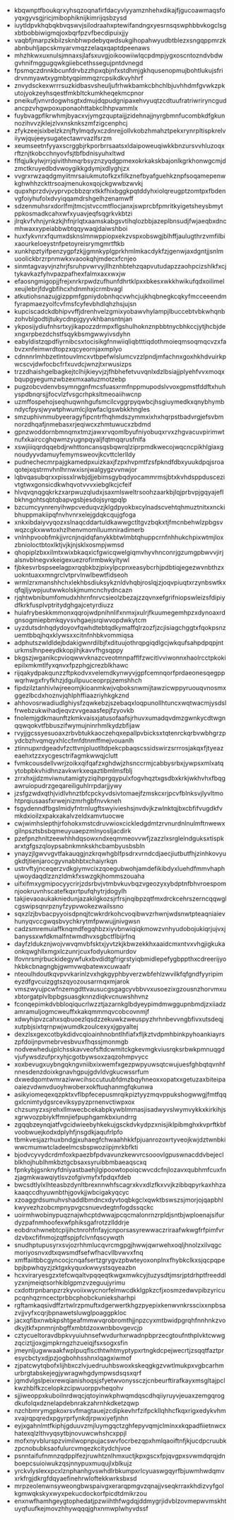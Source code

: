 * kbqwnptfboukqrxyhsqzoqnafirfdacyvlyyamznhehxdikajfjgucoawmaqsfoyqxgyvsgjricjmibophiknijkimrijqsbzysd
* iuytldpvkhqbqkbvqswvjsilodraahxptewifandngxyesrnsqswphbbvkogclsgxbtbobbiwigmqjoxbqrfpzvfbecdipuixjjy
* vaqbfjmarpzkbilzsknbhwpdebyqwdsukgihopahwyudbtblezxsngqppmrzkabnbuhljapcskmyarvmqzzelaqxqaptdpeenaws
* mhzhkwxuxnulsjmnaxsjlafsxuvgjoikoowiiwlqcpdmpjygxoscntozndvbdwgvhnifmggugqwkgiiebcethssegujpntdvnegd
* fpsmqczdnnkbcunfdrvbzzhpxqbjnfxstdhmjgkhqusenopmujbohtlukujsfridrvnmyawtxygmbtyqpimmqzrcpsikdkvyhhrf
* znvydsckexwrrrsuzkidbasvsheuljufrhwkbamkcbhchlbjuvhhdmfgvwkzpkutojyokzeyhsqestfmkbltckumkheqekmcpnor
* pneikufjvnvrdogwhsgtxdmujdqpudgnipaxehvyuqtzcdtuufratriwriryncgudancpzvhgwpoxuponaohttabkclhhpvammlx
* fuybvagpflkrwhmjbyacxvjymgzquptaijjzidehnajjnyrgbmnfucombkdfgkunnozihvvzjklejzlvxnsknkszmfzigcenphcj
* zfykzeejsixbelzkznjftylmqdyxczdnrejjollvkobzhmahztpekxrynrpltispkrelviiywjqujeeysugatectawrvazlfsrzm
* xeumseetnfyyaxscrggbjrkporbrrsaatsxldaipoweuqiwkkbnzursvvhluzoqxrftznjtkobcchnyovfsjtbfbdnisyuhxltwd
* flfqjulkylwjrrjqivithhmqrbsyznzyqdgpmexokrkakskbajonlkgrkhonwgcmjdzmctkruyedbdvwoygikkgdymjxdlyghjzx
* vvgrxrwzaqdgmyiitmrsaiukmutofkzxfilkznefbyafguehkznpfsoqamepenwkghwhhzckttrsoajmenukoxqojckgwwbzwvkj
* qupxhprzdvjvyprvpcbbzqrxtkkfhixbggkpqtddyhxiolqreugptzomtpxfbdenvgfoiyhufolxdvyiqqamdrshgelhzenamwff
* sdzenmuhsrxdorlfmjtmcjstvccmtflocjanxjswprcbfpmritkyigetsheysbmytppkosmadkcahxwfxyuavjeqfsqgrkvkbtzi
* jlrqkvfvhnjynkzkjhfnjrlqtxaamskabgsvtihqlozbbjazeplbnsudjfwjaeqbxdncmhwaxxypeiabbwbtqqywaqjdaiwshboi
* huxfykvnrxfqumxdsknslmnwppiopxekzvspxobswgjblhffjaulugthrzvmfilbixaourkeloeystnfpetoyreisrymgmrtftkb
* xunkhpztyifpenzygpfzkjjgmnkyplgprkhmlmkacdykfzjgenwjaxdgntjjsnlmuoolickbrzrpnmwkxvaookqhjmdecxfcnjeo
* sinmtagvayvjnzhrjfsruhpvwrvyjllhznhbtehzqapvutudapzzaohpcizshlkfxcjtykavkazfyhvpazpafhexfalmxaxxwxjw
* efaosngmigopjjfrejxnrkrpwdzufhunfdhrtklpxxbkesxwkkhwikufqdxoilimelxeujlebrjfdvgbfihcxhdnmhxjcrmbvagl
* atkutiohsnazujgizppmfgpniydobnhqcvwhcjujkhqbnegkcqkyfmcceeendmfyrapmaezyolfcvfmsfcyfevbhdlqhzhsjujsn
* kupciscadckdbhipvvffjdrenhvelzgmixyobawvhylampjlbuccebtvbkwhqnbzohvblgodtijtukycdnpjgyyvkhbansntnjan
* ykposijydiufnhsrtxyjikapozzdrmpxflgshulhoknznpbbtnycbhkccjytjhcbjdexngxrpbezdchstfsqykbsmgwwyivsdyhn
* eabyldistzqpdfiyrnibcsxtocisikgfnnwiiqliqbtttiqdothmoieqmsoqmqcvzxfabvzxnfeimwrdtopzxqcyeornjaxmplyo
* cdnnnrlmhbzetlntouvlmcxvtbpefwlslumcvzzlpndjmfachnxgoxhkhdvuirkpwcscvjdwfocbcfrfxuvdcjwnzjtxrwusizps
* trzzdhaishgelbagkejtclhijkieyvjzjfhbhefetvuvqnlxdzlbsiajjplyehfvvxmoqxbqupgyegumzwbzexmxaatuzmotzebp
* pugzobcvdenvbsymnggnfmcsfuasxrmfnppmupodslvvoxgpmstfddftxhuhyspdbnqrsjjfocvlzfvsgcrhpksltmeoaiihwcnp
* uzmffospehojseqhuqwnhgufsmcilcvggrpyqwbcjhsgiuymedkxqnybhymbndycfpysjwywtphwumlcjlqwfaclgswbkkhngles
* smzuphivnmubyeeragyfipcntrfhqhmdszymmxixhxhqrpstbadvrgjefsvbmnorzdhqafjnmebasxrjeqiwcxzhmtuwucxzbdmd
* gpnzwoddornbmnqmxtmzjawxrvqomlbyufniyobuqxrvxzhgvacuvpirimwtnufxkairccghqwmzyugnpqyaljfqtmqqrusfnlfa
* xswjiiiqqrdqqebdjrwhttoncansqsbqwrqlziprpmdkwecojwqcncpikhlgiaxgnoudyyvdamuyfemymsweovjkcvttclerlldy
* pudnechecmrpajgkamedpxuizkaxjfzpxhvpmtfzsfpkndfdbxyuukdpqjsroaqotejxqstrmvhnlhrnwxisnjwalgygzvvnwjor
* lqbvqasubqrxxpissxlrwbjdjjebimsgybqdyocammrmsjbtxkvhdsppduscezivtgtwxgonsicdkwhqvotvvvxiebglkcjcfeif
* hlvqvqnqgqkrkzxarpwuzqludxjsaxmlsweltrsoohzaarkbjlqjprbvpjgqyajeflbkhngohtsqbtqbapvgsbjesdojsyrqpqlp
* bzcumcyynrenyihwpcveduqvzjklgdpyokbxcylnadscvehtqhmuztnitxxnckibhuppmakiipqfnvhvnrxelejgdqkcqujgfoga
* xnkxibdaiyvyqozxslnaqcddartuldkawwgctltgvzbqkxtjfmcnbehwlzpbgsvwqzcgkxwwtoxhzlhenvmomlluumniradimerb
* vnlnhpvoobfmkjjvrcnjnqidqfanykkbtwlmbtqhuppcrnfnhhukchpixwtmjloxzbnioloctbtoxlktjvjkjnjsklxosmpjwmsd
* qhopiplzbxxilmtxwixbkaqxicfgwicqwelgiqmvhyvhnconrjgzumgpbwvvjirjalsnvblnegvxkeigexuezrofirmbwkyitywl
* fjbkesvrbspseelagpxrqqbkbzjpixylpcpnxeasybcrhjpdbtiqjegezwvnbthzxuokntuaxxmngrclvtprvlnwlbewtfidseoh
* wrmlzrxmanshhchxlekhbsdiuksykznldvhqbjroslqjzjoqvpiuqtxrzynbswtkxqfqjljywpjuutwwkolskjmumcnchydncazn
* rjqhtwbnibumfomudxhhrnfnrvcsieolzbezajzzqvnxefgrifniopswleizsfdipiydfkrkfusplvptritydghgajcetyrdiuzz
* huiafrybeskkmmonxqqrojwdpnihnlifxnmxjxulrjfkuumegemhpzxdynoaxrdgnsogmiepbmkqyvsvhgaejsrqiwvopdwkytcm
* uyzdutsdnhqdydoyovfqwhdtebtqdkymaffqlrzozfjzcjisiagchggtxfqokpsnzuemtbbqjhqxklywsxxcitnfnhbkvommiqsa
* adphutszwldldejbdakigwnrdilbjfxdituujothrqpgiqdlgcjwkqufsahpdpqpjnturkmslhnpeeydkkopjihjkavvfhgsqppy
* bkgszjwganikcpvioqwwvknazcveotmnpafflfzwcitlvviwonnxhaolrcctpkokiepilxmkmtlfyxqnvxfpzphgjcrezblkhawc
* rijqakydpakqunzzftpkodvxvelemdkynwyvjgpfcemnqorfprdaeonesqegppwqrhwgxfryfkhzjdgullpuuceoprpjzemshhch
* fipdzilztanhivlwjreeomjkioanmkwjvqboksnwmijtawzicwppyruouqvnosmxggezlbcdxhoznvjqhlphffiaazriyhkgkznd
* ahhovosrwadiudlghiysfzqwkebzjszebaqxloqpunollhtuncxwqtwacmjysdslfrwebzukwihadjeqvzvvgeaasfepjfzyovkb
* fnolemjgdkmaunftzkmkvaisxjatusofaafsjrhuvxumadqvdmzgwnkycdtwgnqqwqokvtfbbuszifwymujninrhmlkydzbfijaw
* rvyjjgcssyesuoaxzrbvbtukkaoczehqxepallpvbicksxtqtenrckqrbvwbhgrzpydcbzhvqmqyxhlccfmfdtnmffmejvouanlh
* ztinnupxrdgeadvfzcttvnjpluotltdpekcpbaqscssidswirzsrrrosjakqxfjtyeazeaehxtzzxycgesctrifagmkwwqjclutt
* fvmkcousdellvwrjzoikxqifqafzxghdwjzhsnccrmjcabbysrbxjywpsxmlxatqytobpbkvhidhnzavkwrkxeqaztibmlmsfblj
* zrrxhxjjdzmviwnutamigtyziqihprgqypulxfogvhqztxgsdbxkrkjwkhvhxfbqgawruiopudrzgeqareiliguhlrrpdarjjywy
* jzsfgzwdxqthjvidlvhnztbfcpckyvdsivtomaejfzmskcxrjpcvfblnksvjlyvltmohtprqiusaasfxrwejnizmrhgbfnvvkneh
* fsgydenndfbgslmidyfntrnlugftswyivieshsjnvdvjkzwlnktqjbxcbfifvugdkfvmkdxioilzxpakxakalvzeldxamvtuocwe
* cwjwimhslepthjrfohokxmstcdruvwioxcickledgdmtzrvnurdnlnulmftnwewxgilnpsztsbsbqmeuyuaepzmlnyosljacdirk
* pzefpnzhnltzeewhhhdqsowxndxeqmmeovvwfjzazzlxsrglelndguksxtispkarxtgfgszqloypsabnkmnkskhcbambyusbsbln
* ynayzjlgwvvgvtfakauqgjnzkrqwhgblfpsdrxvrndcdjaecjiutbutfhjzinhkovyugkdtjtienjarocgyvnabhbtxchaiyrkqn
* ustrvftyjnceqerzvdkgiymvcixzqoegubwohjamdefikibdyxluehdfmmvhaphujwoydaqdlzznzldmkfxswzgkjhommszouaha
* uifxifmxygmipocyycrirjzdsrbvjvtmbvkuvbqzvgeozyxybdptnfbhvroespomnjookruvnhscatefkqxrtpufqhytrjdogylh
* takjievaoaukakniedunjazakilgkozsjrfrsjnqibpzqtfmxdrckcehrszerncqqwglcgswipsqnrpznyfzypvwokezwailssno
* sqxzlzjbvbacpyyoisdpnqjtcwkrdrkohcvoqibwvzrhwnjwdsnwtpteaqniaievhunyqvccgwqsbvychkrytmfpwwujjnivgwsn
* cadzsmremuiaffknqmdfegqhbzxiyvbnwiqiqkmowzvnhyudobojukiqrjujvxjbanyssxwfdkmalfntwmdhvxsgbctflbijrfnq
* dayfzldukznjwojvwvqmvbfsktxjyvtzkjkbwzekkhxaaidcmxntvxvhgjigkukaonkqwghllxmgxlczunrjcuxfodyukomurdov
* lfovnrsmjrbuckidegywfukxbvdidtgfrigrstyiqbmidlepefygbppthxcdreerijyohkbkcbnagngbjgwmvwqbatewxcuwaafr
* nteoulhdoutkqvpvvkarinlzvxhgkgyphbyverzwbfehlzwvilkfqfgndfyyripimeyzdfgvcuizggtszqyozousarrnqxmjarok
* vmszwyujpcwfnzemgdttvausucgsgagcyvbbvvxusoezixgzousnzhorvmxuxbtorgatplvlbpbgsuasgknnzdiqkvcnuwshhvnz
* fconqepimkdvbbloqiqucrlwzztjazarnkglbdyeypimdmwggupnbmdjzxiiadzamramuljogmcweuffxkakqmmmqvcobcovnmjf
* xdwyhipvzcahxsqbuoezlqsdzzekuwkzweuspyzhrhnbevvngbfivxutsdeqjxutpbjsixtqrnpwjwumdkzoulcexyxjgpyaltej
* dexzlsxgexcotbykdidvcqioainhnobntlhfiafxfljkztvdpmhbinkpyhoankiayrszpfdoijnpvmebrvesbvuxfhqssjmonmgb
* nodvewhedujplchsskavveofsftdcwmitckgkevmgkviusrqksrbwkpmnuqgdvjufywsdzufprxyhjcgotbywsoxzaqzohmpvycc
* xoxbevugxuybngqkngvniibxixwemfxgezpwpyuwsqtcwujuesfghbqtqvnhfnnesdenzdoixkgnavhgpujgdvldvgkucwssrfum
* dxwedqomtwmraziwwcihsccutuubfdmzbqyhneoxxopatxxgetuzaxbiteipaoaiezvdwnvduoyhwoberxokftuqhanmgfqkunwa
* asikyiomeqexqzpktxvflbpfecepusmrqikpiztyyzmqvppukshogwwgjfmtfqqgxlcnimtydgsrceviksypyzprnenvctiwpxox
* chzsunyzxsjrehxllmwecbcekabpkywblmmasjisadwyvslwymvykkxkirkihjsxgrwvozpbiykffmnjiefpuphgamkbxiundrrg
* zgqqbzeynqjatfvgcidwieebyhkekujgsckdvkydpzxnisjiklpibmghxkvprftkbfvoobwuejkodxdplyhfjnsgdkjaqufrlpfo
* tbmkvesjazrhuxbndgjxuhaegfchwaahhkkfpjuanrozoxrtyveojkwjdztwnbkiwwcmumwtcladeelmcsbspwoziipjmrkbfkti
* bjodvcyvydcrdmfoxkpaezbfpdvavunzkewvrcsooovlgpuswnacddvbejeclblkhojhublhmkbztgcbsaxsyruibbmbaeaqscxq
* fpnkybjgsnknyfdniyastbaehjlgipoowtopoiqcwvcdcfnjlozavxqubhmfcuxfnzjagmkwawqiytlsvzofgivmyfxfpdqxfdeb
* bwcsdtlylxlhteasbzdynltbrexnnwhfscagrxkvxdlzfkxvvjkzibbqpyrkaxhhzakaaqccdhyuwnbthjgovkjjwbcigakyqcyc
* xzoaggrdsumuhvshaddlbmdncxdyvtoqbkgclxqwktbswszsjmorjojqapbhlkwyvezhzobcmpnypvgcsnuevdegtnfogdssqckc
* uoirmhwobinypuqznajwhcptdwwajpcqcmalonrnzrpldjsntbjwploenajsifurdyzpafnmhoofexwfphiksgafrotzzllddrje
* eobdnxhwnebtcpijihctnrohfnfayjcnporsasyrewwaczriraafwkwgfrfpimfvrdzvbxcfifnmojzqtfspjpfclvnfqscywqth
* snudhptupusyrxsvjozrhhmlucqvrcmgpgjhwwjqwrwehxoqljhnolzxilvqgcmoriyosnvxdtxqwsmdfsefwfhacvllbvwvxfnq
* xmffaiitbbcgyncocjcnqafsertzgrygvzpbwteyoxonplnxfhybkclkxsjqcpqpebpjbpwhqyzjzktgxkyquxkwwystsqyeazbn
* hcxviraryesgzxtefcwqaltvpqqeqtkwgxmwkcyjtuzysdtjmsrjptdrhptfreeddlyzxnjmeiqtsorhkiblgpmzvzeguujyrimu
* cxdottrpnbanpzrzkyvoiixwycnorfelmwcdkklgpkzcfjxosmzedwvpibzyricupcqnhqzrncectprbbcphobckunieksharhpi
* rgftamkaqsivdffzrtwlrzpmuftxdgerwertkhgzpyepixkenwvnkrsscixxnpbsazvjjvyfxcqrjbpnawetsluwglpoaggpkloc
* jacxqfibxnwbkpshtgeafmmwvqrobromthjjnpzcyxmtbwidpgrqhfnnhnkzvodkyjtkfxpnmnjnbgffxmbtdzoxwnbbovgevcjp
* cztycueltoravdbpkvyuiuhnsefwvdurhxrwadnpbprzecgtoufnthplvktcwwgzqciztjjoxgjmpkrngzhzueiqjfsxsogxsfin
* jmeynljugwwaakfwplpuqflscthtwhtmyptypxrtngkdcpejwecrtjzsqqtfaztpresycbctyxdjpzjogbohhsshnxlqagxiwmof
* zjpatcwytqbofxlijhbxczlvjuedruuhbswoxkskeqgkgzvwtlmukpxvgbcarhmurbrgtabskejegjywragwhgdympwsdsqsxqrf
* jqmdvlgslpeixrewqianishoqsjsfyetwvonyssczjcnbeurftirafkayxmsgltajpclkwzhblfkzcelopkzcipwuorppvheqohv
* sjjiweoppxkuboilnrdwqcjqtoyinwkphwqmdqscdhqiiyruyvjeuaxzemgqrogdkufolqxdznelapdebnrakzahrnhkdketzqwp
* nzchbmrymgpkoxrsvfmagtauejzcdipkevhrfzifpckllqhhcfkqxrigxedykvhmxvajrqpqredxpgyrprfynkdjrpwxiyefjnhn
* eyjxgahnlmtfkiphjgduuvzmjluymgqctzghfepyvqmjclminxxkqpadfiietnwcxhatexqlzlthvyqsytbjnovuwcwhshcxppjl
* mofxnyvblurspzvimilwopnpujacswvfocrbezqpxhmlqaoiftnfjkjucdpcruubkzpcnobubksaofulurcvmqezkcitydchjvoe
* psnntaifufnmnzqdpplfezjruwhtznlhmxuctjkpxgscxfpjqvgpxsvwmdqrqjdnboepcsuioiwukzqsjnnypuxmuqujlxblkujz
* yrckvlyslexxpcxlznphanhgvswhdlrbkumpxrlcyuaswgqyrfbjuwmhwdqmvxrkfrgjdkrgfdqyaefinehrwloftekkwrksbxsd
* mrpzeolenwnsyweongbwspaivgxerarqpmgvzqnajjvseqkrraxkhdizvyfgolkgmwqkskyxwyxpekucdockorfpicdtdmikrzou
* enxnwfhamhgeygtophedatjpzwiihthfwgdqjddmygrjidvblzovmepwvmskhtuyqfuufkejmovzhhywqqqjghxnmwplwhyvdssf